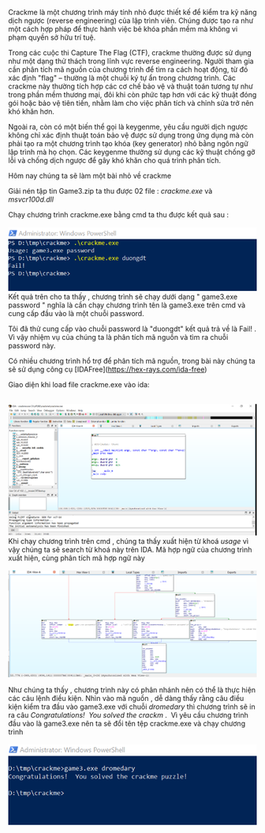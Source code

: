 Crackme là một chương trình máy tính nhỏ được thiết kế để kiểm tra kỹ năng dịch ngược (reverse engineering) của lập trình viên. Chúng được tạo ra như một cách hợp pháp để thực hành việc bẻ khóa phần mềm mà không vi phạm quyền sở hữu trí tuệ.  

Trong các cuộc thi Capture The Flag (CTF), crackme thường được sử dụng như một dạng thử thách trong lĩnh vực reverse engineering. Người tham gia cần phân tích mã nguồn của chương trình để tìm ra cách hoạt động, từ đó xác định "flag" – thường là một chuỗi ký tự ẩn trong chương trình. Các crackme này thường tích hợp các cơ chế bảo vệ và thuật toán tương tự như trong phần mềm thương mại, đôi khi còn phức tạp hơn với các kỹ thuật đóng gói hoặc bảo vệ tiên tiến, nhằm làm cho việc phân tích và chỉnh sửa trở nên khó khăn hơn. 

Ngoài ra, còn có một biến thể gọi là keygenme, yêu cầu người dịch ngược không chỉ xác định thuật toán bảo vệ được sử dụng trong ứng dụng mà còn phải tạo ra một chương trình tạo khóa (key generator) nhỏ bằng ngôn ngữ lập trình mà họ chọn. Các keygenme thường sử dụng các kỹ thuật chống gỡ lỗi và chống dịch ngược để gây khó khăn cho quá trình phân tích.  


Hôm nay chúng ta sẽ làm một bài nhỏ về crackme  

Giải nén tập tin Game3.zip ta thu được 02 file : *crackme.exe* và *msvcr100d.dll*  

Chạy chương trình crackme.exe bằng cmd ta thu được kết quả sau :  
      ![atl](images/Num1.png)  
 Kết quả trên cho ta thấy , chương trình sẽ chạy dưới dạng " game3.exe password " nghĩa là cần chạy chương trình tên là game3.exe trên cmd và cung cấp đầu vào là một chuỗi password.  
 
 
Tôi đã thử cung cấp vào chuỗi password là "duongdt" kết quả trả về là Fail! . Vì vậy nhiệm vụ của chúng ta là phân tích mã nguồn và tìm ra chuỗi password này.  

Có nhiều chương trình hổ trợ để phân tích mã nguồn, trong bài này chúng ta sẽ sử dụng công cụ \[IDAFree\](https://hex-rays.com/ida-free)  

Giao diện khi load file crackme.exe vào ida:  

      ![atl](images/Num2.png)   
Khi chạy chương trình trên cmd , chúng ta thấy xuất hiện từ khoá *usage* vì vậy chúng ta sẽ search từ khoá này trên IDA. Mã hợp ngữ của chương trình xuất hiện, cùng phân tích mã hợp ngữ này  
    ![atl](images/Num3.png)   

Như chúng ta thấy , chương trình này có phân nhánh nên có thể là thực hiện các câu lệnh điều kiện. Nhìn vào mã nguồn , dễ dàng thấy rằng câu điều kiện kiểm tra đầu vào game3.exe với chuỗi *dromedary* thì chương trình sẽ in ra câu *Congratulations!  You solved the crackm* .   Vì yêu cầu chương trình đầu vào là game3.exe nên ta sẽ đổi tên tệp crackme.exe và chạy chương trình   
 ![atl](images/Num4.png) 
